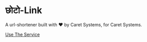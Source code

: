 # छोटो-Link

A url-shortener built with ♥ by Caret Systems, for Caret Systems.


[Use The Service](https://short.caretsys.tech)
